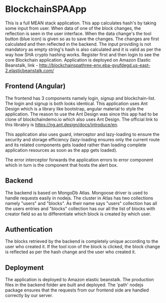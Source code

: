 # BlockchainSPAApp
This is a full MEAN stack application. This app calculates hash's by taking some input from user. When data of one of the block changes, the reflection is seen in the user interface. When the data change's the tool button (blue icon) is given so as to save the changes. The changes are first calculated and then reflected in the backend. The input providing is not mandatory as empty string's hash is also calculated and it is valid as per the way how SHA crypto hashing works.
Register first and then login to see the core Blockchain application.
Application is deployed on Amazon Elastic Beanstalk, link - http://blockchainspathree-env.eba-gyufdegd.us-east-2.elasticbeanstalk.com/

## Frontend (Angular)
The frontend has 3 components namely login, signup and blockchain-list. The login and signup is both looks identical. This application uses Ant Design which is a library like bootstrap, angular material to style the application. The reason to use the Ant Design was since this app had to be clone of blockchaindemo.io which also uses Ant Design. The official link to this librabry is https://ng.ant.design/docs/introduce/en.

This application also uses guard, interceptor and lazy-loading to ensure the security and storage efficiency (lazy-loading ensures only the current route and its related components gets loaded rather than loading complete application resources as soon as the app gets loaded).

The error interceptor forwards the application errors to error component which in turn is the component that hosts the alert box.

## Backend
The backend is based on MongoDb Atlas. Mongoose driver is used to handle requests easily in nodejs. The cluster in Atlas has two collections namely "users" and "blocks". As their name says "users" collection has all the users entries and "blocks" collection has our all the list of blocks with creator field so as to differentiate which block is created by which user.

## Authentication
The blocks retrieved by the backend is completely unique according to the user who created it. If the tool icon of the block is clicked, the block change is reflected as per the hash change and the user who created it.

## Deployment
The application is deployed to Amazon elastic beanstalk. The production files in the backend folder are built and deployed. The 'path' nodejs package ensures that the requests from our frontend side are handled correctly by our server.